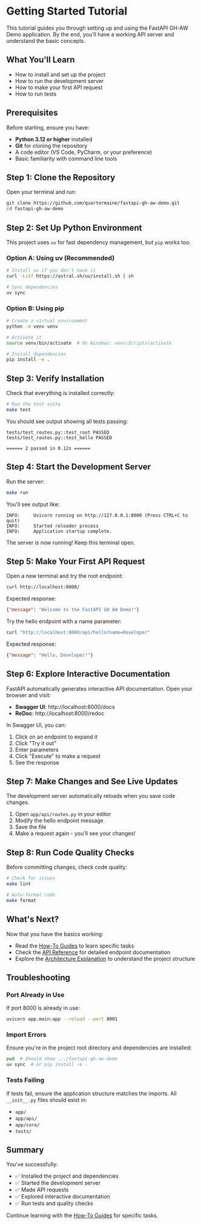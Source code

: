 # Getting Started Tutorial

This tutorial guides you through setting up and using the FastAPI GH-AW Demo application. By the end, you'll have a working API server and understand the basic concepts.

## What You'll Learn

- How to install and set up the project
- How to run the development server
- How to make your first API request
- How to run tests

## Prerequisites

Before starting, ensure you have:

- **Python 3.12 or higher** installed
- **Git** for cloning the repository
- A code editor (VS Code, PyCharm, or your preference)
- Basic familiarity with command line tools

## Step 1: Clone the Repository

Open your terminal and run:

```bash
git clone https://github.com/quartermaine/fastapi-gh-aw-demo.git
cd fastapi-gh-aw-demo
```

## Step 2: Set Up Python Environment

This project uses `uv` for fast dependency management, but `pip` works too.

### Option A: Using uv (Recommended)

```bash
# Install uv if you don't have it
curl -LsSf https://astral.sh/uv/install.sh | sh

# Sync dependencies
uv sync
```

### Option B: Using pip

```bash
# Create a virtual environment
python -m venv venv

# Activate it
source venv/bin/activate  # On Windows: venv\Scripts\activate

# Install dependencies
pip install -e .
```

## Step 3: Verify Installation

Check that everything is installed correctly:

```bash
# Run the test suite
make test
```

You should see output showing all tests passing:

```
tests/test_routes.py::test_root PASSED
tests/test_routes.py::test_hello PASSED

====== 2 passed in 0.12s ======
```

## Step 4: Start the Development Server

Run the server:

```bash
make run
```

You'll see output like:

```
INFO:     Uvicorn running on http://127.0.0.1:8000 (Press CTRL+C to quit)
INFO:     Started reloader process
INFO:     Application startup complete.
```

The server is now running! Keep this terminal open.

## Step 5: Make Your First API Request

Open a new terminal and try the root endpoint:

```bash
curl http://localhost:8000/
```

Expected response:

```json
{"message": "Welcome to the FastAPI GH AW Demo!"}
```

Try the hello endpoint with a name parameter:

```bash
curl "http://localhost:8000/api/hello?name=Developer"
```

Expected response:

```json
{"message": "Hello, Developer!"}
```

## Step 6: Explore Interactive Documentation

FastAPI automatically generates interactive API documentation. Open your browser and visit:

- **Swagger UI**: http://localhost:8000/docs
- **ReDoc**: http://localhost:8000/redoc

In Swagger UI, you can:

1. Click on an endpoint to expand it
2. Click "Try it out"
3. Enter parameters
4. Click "Execute" to make a request
5. See the response

## Step 7: Make Changes and See Live Updates

The development server automatically reloads when you save code changes.

1. Open `app/api/routes.py` in your editor
2. Modify the hello endpoint message
3. Save the file
4. Make a request again - you'll see your changes!

## Step 8: Run Code Quality Checks

Before committing changes, check code quality:

```bash
# Check for issues
make lint

# Auto-format code
make format
```

## What's Next?

Now that you have the basics working:

- Read the [How-To Guides](how-to.md) to learn specific tasks
- Check the [API Reference](reference.md) for detailed endpoint documentation
- Explore the [Architecture Explanation](explanation.md) to understand the project structure

## Troubleshooting

### Port Already in Use

If port 8000 is already in use:

```bash
uvicorn app.main:app --reload --port 8001
```

### Import Errors

Ensure you're in the project root directory and dependencies are installed:

```bash
pwd  # Should show .../fastapi-gh-aw-demo
uv sync  # or pip install -e .
```

### Tests Failing

If tests fail, ensure the application structure matches the imports. All `__init__.py` files should exist in:
- `app/`
- `app/api/`
- `app/core/`
- `tests/`

## Summary

You've successfully:

- ✅ Installed the project and dependencies
- ✅ Started the development server
- ✅ Made API requests
- ✅ Explored interactive documentation
- ✅ Run tests and quality checks

Continue learning with the [How-To Guides](how-to.md) for specific tasks.
